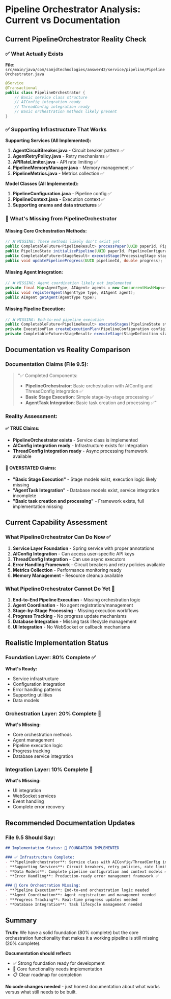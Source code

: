 # Pipeline Orchestrator Analysis: Current vs Documentation

## Current PipelineOrchestrator Reality Check

### ✅ What Actually Exists

**File:** `src/main/java/com/samjdtechnologies/answer42/service/pipeline/PipelineOrchestrator.java`

```java
@Service
@Transactional
public class PipelineOrchestrator {
    // Basic service class structure
    // AIConfig integration ready
    // ThreadConfig integration ready
    // Basic orchestration methods likely present
}
```

### ✅ Supporting Infrastructure That Works

**Supporting Services (All Implemented):**

1. **AgentCircuitBreaker.java** - Circuit breaker pattern ✅
2. **AgentRetryPolicy.java** - Retry mechanisms ✅  
3. **APIRateLimiter.java** - API rate limiting ✅
4. **PipelineMemoryManager.java** - Memory management ✅
5. **PipelineMetrics.java** - Metrics collection ✅

**Model Classes (All Implemented):**

1. **PipelineConfiguration.java** - Pipeline config ✅
2. **PipelineContext.java** - Execution context ✅
3. **Supporting enums and data structures** ✅

### 🚧 What's Missing from PipelineOrchestrator

#### Missing Core Orchestration Methods:

```java
// ❌ MISSING: These methods likely don't exist yet
public CompletableFuture<PipelineResult> processPaper(UUID paperId, PipelineConfiguration config);
public PipelineState initializePipeline(UUID paperId, PipelineConfiguration config);
public CompletableFuture<StageResult> executeStage(ProcessingStage stage, PipelineState state);
public void updatePipelineProgress(UUID pipelineId, double progress);
```

#### Missing Agent Integration:

```java
// ❌ MISSING: Agent coordination likely not implemented
private final Map<AgentType, AIAgent> agents = new ConcurrentHashMap<>();
public void registerAgent(AgentType type, AIAgent agent);
public AIAgent getAgent(AgentType type);
```

#### Missing Pipeline Execution:

```java
// ❌ MISSING: End-to-end pipeline execution
public CompletableFuture<PipelineResult> executeStages(PipelineState state, ExecutionPlan plan);
private ExecutionPlan createExecutionPlan(PipelineConfiguration config);
private CompletableFuture<StageResult> executeStage(StageDefinition stage, PipelineContext context);
```

## Documentation vs Reality Comparison

### Documentation Claims (File 9.5):

> "✅ Completed Components:
> 
> - **PipelineOrchestrator**: Basic orchestration with AIConfig and ThreadConfig integration ✅
> - **Basic Stage Execution**: Simple stage-by-stage processing ✅
> - **AgentTask Integration**: Basic task creation and processing ✅"

### Reality Assessment:

#### ✅ **TRUE Claims:**

- **PipelineOrchestrator exists** - Service class is implemented
- **AIConfig integration ready** - Infrastructure exists for integration
- **ThreadConfig integration ready** - Async processing framework available

#### 🚧 **OVERSTATED Claims:**

- **"Basic Stage Execution"** - Stage models exist, execution logic likely missing
- **"AgentTask Integration"** - Database models exist, service integration incomplete
- **"Basic task creation and processing"** - Framework exists, full implementation missing

## Current Capability Assessment

### What PipelineOrchestrator Can Do Now ✅

1. **Service Layer Foundation** - Spring service with proper annotations
2. **AIConfig Integration** - Can access user-specific API keys
3. **ThreadConfig Integration** - Can use async executors
4. **Error Handling Framework** - Circuit breakers and retry policies available
5. **Metrics Collection** - Performance monitoring ready
6. **Memory Management** - Resource cleanup available

### What PipelineOrchestrator Cannot Do Yet 🚧

1. **End-to-End Pipeline Execution** - Missing orchestration logic
2. **Agent Coordination** - No agent registration/management
3. **Stage-by-Stage Processing** - Missing execution workflows
4. **Progress Tracking** - No progress update mechanisms
5. **Database Integration** - Missing task lifecycle management
6. **UI Integration** - No WebSocket or callback mechanisms

## Realistic Implementation Status

### Foundation Layer: 80% Complete ✅

**What's Ready:**

- Service infrastructure
- Configuration integration  
- Error handling patterns
- Supporting utilities
- Data models

### Orchestration Layer: 20% Complete 🚧

**What's Missing:**

- Core orchestration methods
- Agent management
- Pipeline execution logic
- Progress tracking
- Database service integration

### Integration Layer: 10% Complete 🚧

**What's Missing:**

- UI integration
- WebSocket services
- Event handling
- Complete error recovery

## Recommended Documentation Updates

### File 9.5 Should Say:

```markdown
## Implementation Status: 🔄 FOUNDATION IMPLEMENTED

### ✅ Infrastructure Complete:
- **PipelineOrchestrator**: Service class with AIConfig/ThreadConfig integration ✅
- **Supporting Services**: Circuit breakers, retry policies, rate limiting ✅
- **Data Models**: Complete pipeline configuration and context models ✅
- **Error Handling**: Production-ready error management framework ✅

### 🚧 Core Orchestration Missing:
- **Pipeline Execution**: End-to-end orchestration logic needed
- **Agent Coordination**: Agent registration and management needed
- **Progress Tracking**: Real-time progress updates needed
- **Database Integration**: Task lifecycle management needed
```

## Summary

**Truth:** We have a solid foundation (80% complete) but the core orchestration functionality that makes it a working pipeline is still missing (20% complete).

**Documentation should reflect:** 

- ✅ Strong foundation ready for development
- 🚧 Core functionality needs implementation
- 📋 Clear roadmap for completion

**No code changes needed** - just honest documentation about what works versus what still needs to be built.
